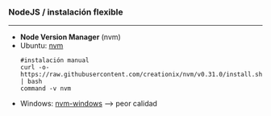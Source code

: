 ### NodeJS / instalación flexible
<hr/>

* **Node Version Manager** (nvm)
* Ubuntu: [nvm](https://github.com/creationix/nvm)
    ```shell
    #instalación manual
    curl -o- https://raw.githubusercontent.com/creationix/nvm/v0.31.0/install.sh | bash
    command -v nvm
    ```
* Windows: [nvm-windows](https://github.com/creationix/nvm) --> peor calidad